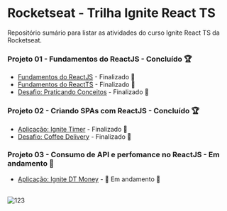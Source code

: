 # Rocketseat - Trilha Ignite React TS

<p>Repositório sumário para listar as atividades do curso Ignite React TS da Rocketseat.</p>

### Projeto 01 - Fundamentos do ReactJS - Concluído :trophy: 
* [Fundamentos do ReactJS](https://github.com/MouraPragana/01-fundamentos-reactjs-ignite) - Finalizado :1st_place_medal:
* [Fundamentos do ReactTS](https://github.com/MouraPragana/01-fundamentos-reactjs-ts-ignite) - Finalizado :1st_place_medal:
* [Desafio: Praticando Conceitos](https://github.com/MouraPragana/01-desafio-ignite-todo) - Finalizado :1st_place_medal:

### Projeto 02 - Criando SPAs com ReactJS - Concluído :trophy: 
* [Aplicação: Ignite Timer](https://github.com/MouraPragana/02-ignite-timer) - Finalizado :1st_place_medal:
* [Desafio: Coffee Delivery](https://github.com/MouraPragana/02-desafio-ignite-coffee-delivery) - Finalizado :1st_place_medal:

### Projeto 03 - Consumo de API e perfomance no ReactJS - Em andamento 🚧
* [Aplicação: Ignite DT Money](https://github.com/MouraPragana/03-ignite-dt-money) - 🚧 Em andamento 🚧

\
![123](https://user-images.githubusercontent.com/78274293/208878002-3809c4a4-049a-4eb0-b5bf-b4a2fabd0988.png)
